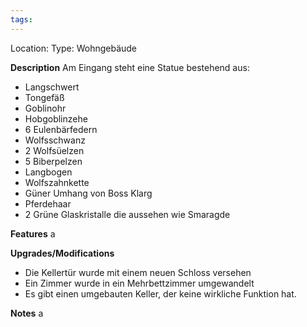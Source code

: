 ```yaml
---
tags:
---
```


Location: 
Type: Wohngebäude

**Description**
Am Eingang steht eine Statue bestehend aus:
 - Langschwert
- Tongefäß
- Goblinohr
- Hobgoblinzehe
- 6 Eulenbärfedern
- Wolfsschwanz
- 2 Wolfsüelzen
- 5 Biberpelzen
- Langbogen
- Wolfszahnkette
- Güner Umhang von Boss Klarg
- Pferdehaar
- 2 Grüne Glaskristalle die aussehen wie Smaragde

**Features**
a

**Upgrades/Modifications**
- Die Kellertür wurde mit einem neuen Schloss versehen
- Ein Zimmer wurde in ein Mehrbettzimmer umgewandelt
- Es gibt einen umgebauten Keller, der keine wirkliche Funktion hat.

**Notes**
a
